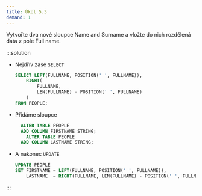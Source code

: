 ```yaml
---
title: Úkol 5.3
demand: 1
---
```


Vytvořte dva nové sloupce Name and Surname a vložte do nich rozdělená data z pole Full name.

:::solution

- Nejdřív zase `SELECT`

  ```sql
  SELECT LEFT(FULLNAME, POSITION(' ', FULLNAME)),
      RIGHT(
          FULLNAME,
          LEN(FULLNAME) - POSITION(' ', FULLNAME)
      )
  FROM PEOPLE;
  ```

- Přidáme sloupce

  ```sql
    ALTER TABLE PEOPLE
    ADD COLUMN FIRSTNAME STRING;
      ALTER TABLE PEOPLE
    ADD COLUMN LASTNAME STRING;
  ```

- A nakonec `UPDATE`

  ```sql
  UPDATE PEOPLE
  SET FIRSTNAME = LEFT(FULLNAME, POSITION(' ', FULLNAME)),
      LASTNAME  = RIGHT(FULLNAME, LEN(FULLNAME) - POSITION(' ', FULLNAME));
  ```

:::
